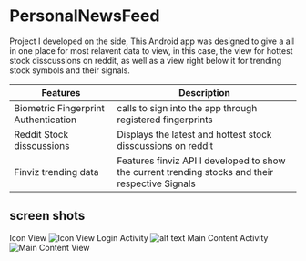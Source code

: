 # PersonalNewsFeed

Project I developed on the side, This Android app was designed to give a all in one place for most relavent data to view, in this case, the view for hottest stock disscussions on reddit, as well as a view right below it for trending stock symbols and their signals.

Features | Description
-------- | -----------
Biometric Fingerprint Authentication | calls to sign into the app through registered fingerprints
Reddit Stock disscussions | Displays the latest and hottest stock disscussions on reddit
Finviz trending data | Features finviz API I developed to show the current trending stocks and their respective Signals

## screen shots
Icon View
![Icon View](http://i.imgur.com/UI6eDxu.png)
Login Activity
![alt text](http://i.imgur.com/dFsE433.png)
Main Content Activity
![Main Content View](http://i.imgur.com/sHiFbTz.png)
